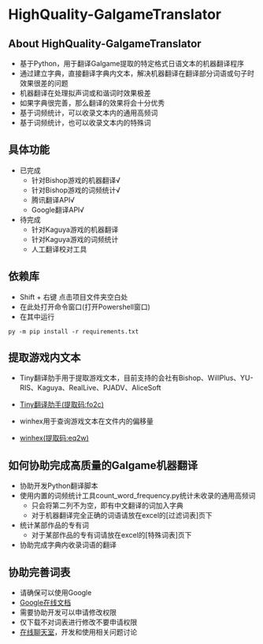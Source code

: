 # HighQuality-GalgameTranslator

## About HighQuality-GalgameTranslator
- 基于Python，用于翻译Galgame提取的特定格式日语文本的机器翻译程序
- 通过建立字典，直接翻译字典内文本，解决机器翻译在翻译部分词语或句子时效果很差的问题
- 机器翻译在处理拟声词或和谐词时效果极差
- 如果字典很完善，那么翻译的效果将会十分优秀
- 基于词频统计，可以收录文本内的通用高频词
- 基于词频统计，也可以收录文本内的特殊词

## 具体功能
- 已完成
  - 针对Bishop游戏的机器翻译√
  - 针对Bishop游戏的词频统计√
  - 腾讯翻译API√
  - Google翻译API√
- 待完成
  - 针对Kaguya游戏的机器翻译
  - 针对Kaguya游戏的词频统计
  - 人工翻译校对工具

## 依赖库
- Shift + 右键 点击项目文件夹空白处
- 在此处打开命令窗口(打开Powershell窗口) 
- 在其中运行
```
py -m pip install -r requirements.txt
```
## 提取游戏内文本
- Tiny翻译肋手用于提取游戏文本，目前支持的会社有Bishop、WillPlus、YU-RIS、Kaguya、RealLive、PJADV、AliceSoft
- [Tiny翻译肋手(提取码:fo2c)](https://pan.baidu.com/s/1aDaKYD96wW0z9ezfvdUfOA#list/path=%2F)

- winhex用于查询游戏文本在文件内的偏移量
- [winhex(提取码:eq2w)](https://pan.baidu.com/s/10XaxPtgCZhY5eRxca2t7FQ)


## 如何协助完成高质量的Galgame机器翻译
- 协助开发Python翻译脚本
- 使用内置的词频统计工具count_word_frequency.py统计未收录的通用高频词
    - 只会将第二列不为空，即有中文翻译的词加入字典
    - 对于机器翻译完全正确的词语请放在excel的[过滤词表]页下
- 统计某部作品的专有词
    - 对于某部作品的专有词请放在excel的[特殊词表]页下
- 协助完成字典内收录词语的翻译

## 协助完善词表
- 请确保可以使用Google
- [Google在线文档](https://docs.google.com/spreadsheets/d/1anIXXcQiWM1ke6veDIBHw4kmheULIdy7tGXPLjScIcU/edit#gid=1495071713)
- 需要协助开发可以申请修改权限
- 仅下载不对词表进行修改不要申请权限
- [在线聊天室](https://gitter.im/HighQuality-GalgameTranslator/community)，开发和使用相关问题讨论
